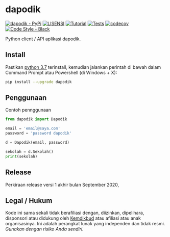 # dapodik

[![dapodik - PyPi](https://img.shields.io/pypi/v/dapodik)](https://pypi.org/project/dapodik/)
[![LISENSI](https://img.shields.io/github/license/dapodix/dapodik)](https://github.com/dapodix/dapodik/blob/master/LISENSI)
[![Tutorial](https://img.shields.io/badge/Tutorial-Penggunaan-informational)](https://github.com/dapodix/dapodik/wiki)
[![Tests](https://github.com/dapodix/dapodik/workflows/Tests/badge.svg)](https://github.com/dapodix/dapodik/actions?query=workflow%3ATests)
[![codecov](https://codecov.io/gh/dapodix/dapodik/branch/master/graph/badge.svg)](https://codecov.io/gh/dapodix/dapodik)
[![Code Style - Black](https://img.shields.io/badge/code%20style-black-000000.svg)](https://github.com/psf/black)

Python client / API aplikasi dapodik.

## Install

Pastikan [python 3.7](https://www.python.org/ftp/python/3.7.9/python-3.7.9-amd64.exe) terinstall,
kemudian jalankan perintah di bawah dalam Command Prompt atau Powershell (di Windows + X):

```bash
pip install --upgrade dapodik
```

## Penggunaan

Contoh pennggunaan

```python
from dapodik import Dapodik

email = 'email@saya.com'
password = 'password dapodik'

d = Dapodik(email, password)

sekolah = d.Sekolah()
print(sekolah)
```

## Release

Perkiraan release versi 1 akhir bulan September 2020,

## Legal / Hukum

Kode ini sama sekali tidak berafiliasi dengan, diizinkan, dipelihara, disponsori atau didukung oleh [Kemdikbud](https://kemdikbud.go.id/) atau afiliasi atau anak organisasinya. Ini adalah perangkat lunak yang independen dan tidak resmi. _Gunakan dengan risiko Anda sendiri._
